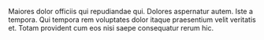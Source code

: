 Maiores dolor officiis qui repudiandae qui. Dolores aspernatur autem. Iste a tempora. Qui tempora rem voluptates dolor itaque praesentium velit veritatis et. Totam provident cum eos nisi saepe consequatur rerum hic.